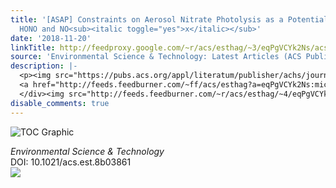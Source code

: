 ```yaml
---
title: '[ASAP] Constraints on Aerosol Nitrate Photolysis as a Potential Source of
  HONO and NO<sub><italic toggle="yes">x</italic></sub>'
date: '2018-11-20'
linkTitle: http://feedproxy.google.com/~r/acs/esthag/~3/eqPgVCYk2Ns/acs.est.8b03861
source: 'Environmental Science & Technology: Latest Articles (ACS Publications)'
description: |-
  <p><img src="https://pubs.acs.org/appl/literatum/publisher/achs/journals/content/esthag/0/esthag.ahead-of-print/acs.est.8b03861/20181120/images/medium/es-2018-03861j_0006.gif" alt="TOC Graphic"/></p><div><cite>Environmental Science & Technology</cite></div><div>DOI: 10.1021/acs.est.8b03861</div><div class="feedflare">
  <a href="http://feeds.feedburner.com/~ff/acs/esthag?a=eqPgVCYk2Ns:mic-Hh-Is3E:yIl2AUoC8zA"><img src="http://feeds.feedburner.com/~ff/acs/esthag?d=yIl2AUoC8zA" border="0"></img></a>
  </div><img src="http://feeds.feedburner.com/~r/acs/esthag/~4/eqPgVCYk2Ns" height="1" width="1" ...
disable_comments: true
---
```

<p><img src="https://pubs.acs.org/appl/literatum/publisher/achs/journals/content/esthag/0/esthag.ahead-of-print/acs.est.8b03861/20181120/images/medium/es-2018-03861j_0006.gif" alt="TOC Graphic"/></p><div><cite>Environmental Science & Technology</cite></div><div>DOI: 10.1021/acs.est.8b03861</div><div class="feedflare">
<a href="http://feeds.feedburner.com/~ff/acs/esthag?a=eqPgVCYk2Ns:mic-Hh-Is3E:yIl2AUoC8zA"><img src="http://feeds.feedburner.com/~ff/acs/esthag?d=yIl2AUoC8zA" border="0"></img></a>
</div><img src="http://feeds.feedburner.com/~r/acs/esthag/~4/eqPgVCYk2Ns" height="1" width="1" ...